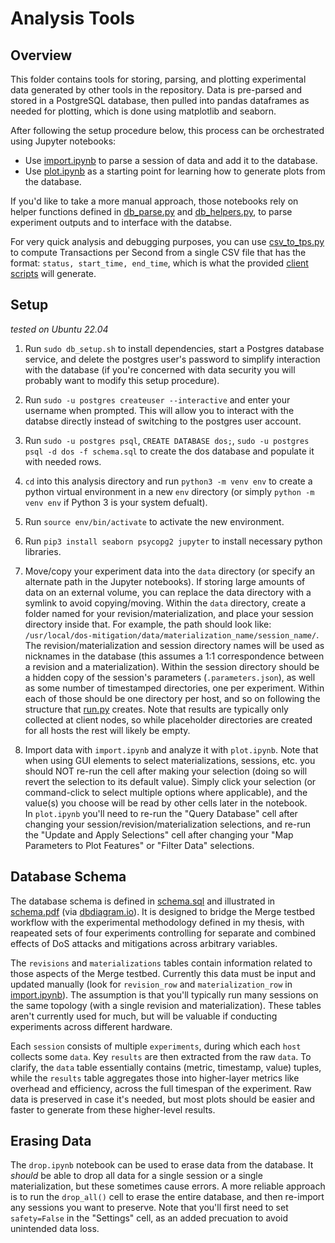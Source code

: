# Analysis Tools

## Overview

This folder contains tools for storing, parsing, and plotting experimental data generated by other tools in the repository.  Data is pre-parsed and stored in a PostgreSQL database, then pulled into pandas dataframes as needed for plotting, which is done using matplotlib and seaborn.

After following the setup procedure below, this process can be orchestrated using Jupyter notebooks:
- Use [import.ipynb](import.ipynb) to parse a session of data and add it to the database.
- Use [plot.ipynb](plot.ipynb) as a starting point for learning how to generate plots from the database.

If you'd like to take a more manual approach, those notebooks rely on helper functions defined in [db_parse.py](db_parse.py) and [db_helpers.py](db_helpers.py), to parse experiment outputs and to interface with the databse.

For very quick analysis and debugging purposes, you can use [csv_to_tps.py](csv_to_tps.py) to compute Transactions per Second from a single CSV file that has the format: `status, start_time, end_time`, which is what the provided [client scripts](../common/clients) will generate.

## Setup

*tested on Ubuntu 22.04*

1. Run `sudo db_setup.sh` to install dependencies, start a Postgres database service, and delete the postgres user's password to simplify interaction with the database (if you're concerned with data security you will probably want to modify this setup procedure).

2. Run `sudo -u postgres createuser --interactive` and enter your username when prompted.  This will allow you to interact with the databse directly instead of switching to the postgres user account.
3. Run `sudo -u postgres psql`, `CREATE DATABASE dos;`, `sudo -u postgres psql -d dos -f schema.sql` to create the dos database and populate it with needed rows.

4. `cd` into this analysis directory and run `python3 -m venv env` to create a python virtual environment in a new `env` directory (or simply `python -m venv env` if Python 3 is your system defualt).

5. Run `source env/bin/activate` to activate the new environment.

6. Run `pip3 install seaborn psycopg2 jupyter` to install necessary python libraries.

7. Move/copy your experiment data into the `data` directory (or specify an alternate path in the Jupyter notebooks).  If storing large amounts of data on an external volume, you can replace the data directory with a symlink to avoid copying/moving.  Within the `data` directory, create a folder named for your revision/materialization, and place your session directory inside that.  For example, the path should look like: `/usr/local/dos-mitigation/data/materialization_name/session_name/`.  The revision/materialization and session directory names will be used as nicknames in the database (this assumes a 1:1 correspondence between a revision and a materialization).  Within the session directory should be a hidden copy of the session's parameters (`.parameters.json`), as well as some number of timestamped directories, one per experiment.  Within each of those should be one directory per host, and so on following the structure that [run.py](../run.py) creates.  Note that results are typically only collected at client nodes, so while placeholder directories are created for all hosts the rest will likely be empty.

8. Import data with `import.ipynb` and analyze it with `plot.ipynb`.  Note that when using GUI elements to select materializations, sessions, etc. you should NOT re-run the cell after making your selection (doing so will revert the selection to its default value).  Simply click your selection (or command-click to select multiple options where applicable), and the value(s) you choose will be read by other cells later in the notebook.<br>In `plot.ipynb` you'll need to re-run the "Query Database" cell after changing your session/revision/materialization selections, and re-run the "Update and Apply Selections" cell after changing your "Map Parameters to Plot Features" or "Filter Data" selections.

## Database Schema

The database schema is defined in [schema.sql](schema.sql) and illustrated in [schema.pdf](schema.pdf) (via [dbdiagram.io](https://dbdiagram.io)).  It is designed to bridge the Merge testbed workflow with the experimental methodology defined in my thesis, with reapeated sets of four experiments controlling for separate and combined effects of DoS attacks and mitigations across arbitrary variables.

The `revisions` and `materializations` tables contain information related to those aspects of the Merge testbed.  Currently this data must be input and updated manually (look for `revision_row` and `materialization_row` in [import.ipynb](import.ipynb)).  The assumption is that you'll typically run many sessions on the same topology (with a single revision and materialization).  These tables aren't currently used for much, but will be valuable if conducting experiments across different hardware.

Each `session` consists of multiple `experiments`, during which each `host` collects some `data`.  Key `results` are then extracted from the raw `data`.  To clarify, the `data` table essentially contains (metric, timestamp, value) tuples, while the `results` table aggregates those into higher-layer metrics like overhead and efficiency, across the full timespan of the experiment.  Raw data is preserved in case it's needed, but most plots should be easier and faster to generate from these higher-level results.

## Erasing Data
The `drop.ipynb` notebook can be used to erase data from the database.  It *should* be able to drop all data for a single session or a single materialization, but these sometimes cause errors.  A more reliable approach is to run the `drop_all()` cell to erase the entire database, and then re-import any sessions you want to preserve.  Note that you'll first need to set `safety=False` in the "Settings" cell, as an added precuation to avoid unintended data loss.
